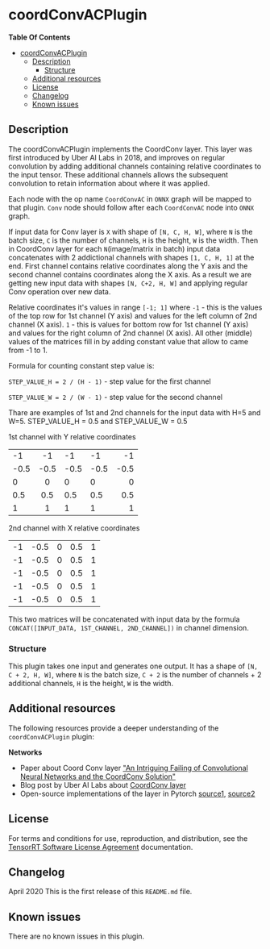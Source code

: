 # coordConvACPlugin

**Table Of Contents**
- [coordConvACPlugin](#coordconvacplugin)
  - [Description](#description)
    - [Structure](#structure)
  - [Additional resources](#additional-resources)
  - [License](#license)
  - [Changelog](#changelog)
  - [Known issues](#known-issues)

## Description

The coordConvACPlugin implements the CoordConv layer. This layer was first introduced by Uber AI Labs in 2018, and improves on regular convolution by adding additional channels containing relative coordinates to the input tensor. These additional channels allows the subsequent convolution to retain information about where it was applied.

Each node with the op name `CoordConvAC` in `ONNX` graph will be mapped to that plugin. `Conv` node should follow after each `CoordConvAC` node into `ONNX` graph. 

If input data for Conv layer is `X` with shape of `[N, C, H, W]`, where `N` is the batch size, `C` is the number of channels, `H` is the height, `W` is the width. Then in CoordConv layer for each `N`(image/matrix in batch) input data concatenates with 2 addictional channels with shapes `[1, C, H, 1]` at the end. First channel contains relative coordinates along the Y axis and the second channel contains coordinates along the X axis. As a result we are getting new input data with shapes `[N, C+2, H, W]` and applying regular Conv operation over new data.

Relative coordinates it's values in range `[-1; 1]` where `-1` - this is the values of the top row for 1st channel (Y axis) and values for the left column of 2nd channel (X axis). `1` - this is values for bottom row for 1st channel (Y axis) and values for the right column of 2nd channel (X axis). All other (middle) values of the matrices fill in by adding constant value that allow to came from -1 to 1.

Formula for counting constant step value is:

`STEP_VALUE_H = 2 / (H - 1)` - step value for the first channel

`STEP_VALUE_W = 2 / (W - 1)` - step value for the second channel

Thare are examples of 1st and 2nd channels for the input data with H=5 and W=5. STEP_VALUE_H = 0.5 and STEP_VALUE_W = 0.5

1st channel with Y relative coordinates

| | | | | | 
| ------------- |:-------------:| -----|-------------| -----:|
| -1	| -1	| -1	| -1	| -1 |
| -0.5 | 	-0.5 | 	-0.5 | 	-0.5 | 	-0.5 | 
| 0 | 	0 | 	0 | 	0 | 	0 | 
| 0.5 | 	0.5 | 	0.5 | 	0.5 | 	0.5 | 
| 1 | 	1 | 	1 | 	1 | 	1 | 

2nd channel with X relative coordinates

|     |     |     |     |     | 
| ------------- |:-------------:| -----|-------------| -----:|
| -1	| -0.5	| 0	| 0.5	| 1 |
|  -1 | 	-0.5 | 	0 | 	0.5 | 	1 | 
|  -1 | 	-0.5 | 	0 | 	0.5 | 	1 | 
|  -1 | 	-0.5 | 	0 | 	0.5 | 	1 | 
|  -1 | 	-0.5 | 	0 | 	0.5 | 	1 | 

This two matrices will be concatenated with input data by the formula `CONCAT([INPUT_DATA, 1ST_CHANNEL, 2ND_CHANNEL])` in channel dimension.

  
### Structure

This plugin takes one input and generates one output. It has a shape of `[N, C + 2, H, W]`, where `N` is the batch size, `C + 2` is the number of channels + 2 additional channels, `H` is the height, `W` is the width. 

## Additional resources

The following resources provide a deeper understanding of the `coordConvACPlugin` plugin:

**Networks**  
- Paper about Coord Conv layer ["An Intriguing Failing of Convolutional Neural Networks and the CoordConv Solution"](https://arxiv.org/abs/1807.03247)    
- Blog post by Uber AI Labs about [CoordConv layer](https://eng.uber.com/coordconv/)
- Open-source implementations of the layer in Pytorch [source1](https://github.com/walsvid/CoordConv), [source2](https://github.com/mkocabas/CoordConv-pytorch)

## License

For terms and conditions for use, reproduction, and distribution, see the [TensorRT Software License Agreement](https://docs.nvidia.com/deeplearning/sdk/tensorrt-sla/index.html) 
documentation.


## Changelog

April 2020
This is the first release of this `README.md` file.


## Known issues

There are no known issues in this plugin.
